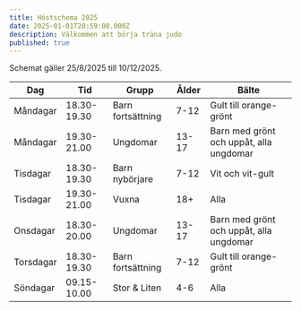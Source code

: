 ```yaml
---
title: Höstschema 2025
date: 2025-01-01T20:59:00.000Z
description: Välkommen att börja träna judo
published: true
---
```

Schemat gäller 25/8/2025 till 10/12/2025.

| Dag       | Tid         | Grupp             | Ålder | Bälte            |
| --------- | ----------- | ----------------- | ----- | ---------------- |
| Måndagar  | 18.30-19.30 | Barn fortsättning | 7-12  | Gult till orange-grönt    |
| Måndagar  | 19.30-21.00 | Ungdomar          | 13-17 | Barn med grönt och uppåt, alla ungdomar             |
| Tisdagar  | 18.30-19.30 | Barn nybörjare    | 7-12  | Vit och vit-gult |
| Tisdagar  | 19.30-21.00 | Vuxna             | 18+   | Alla             |
| Onsdagar  | 18.30-20.00 | Ungdomar          | 13-17 | Barn med grönt och uppåt, alla ungdomar            |
| Torsdagar | 18.30-19.30 | Barn fortsättning | 7-12  | Gult till orange-grönt   |
| Söndagar  | 09.15-10.00 | Stor & Liten      | 4-6  | Alla   |
